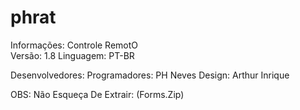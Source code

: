# phrat
Informações:
Controle RemotO </br>
Versão: 1.8
Linguagem: PT-BR

Desenvolvedores: 
Programadores: PH Neves
Design: Arthur Inrique


OBS:
Não Esqueça De Extrair: (Forms.Zip)
